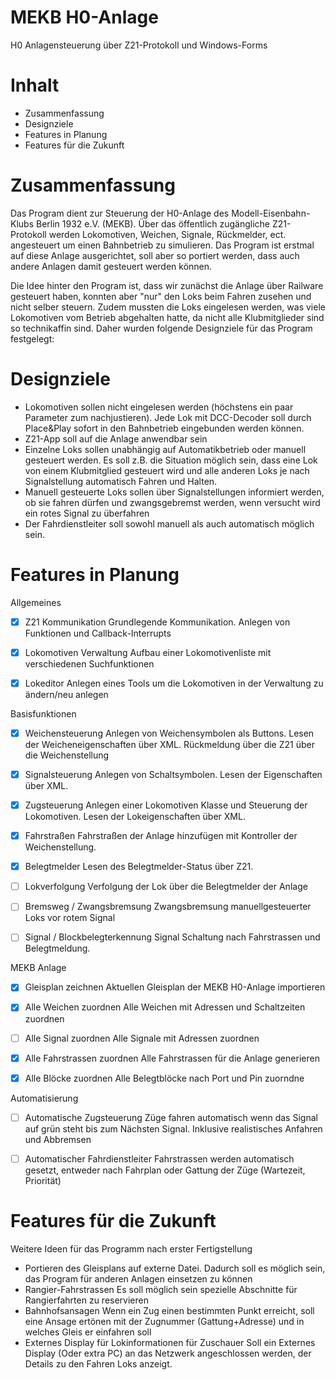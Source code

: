 # MEKB H0-Anlage
H0 Anlagensteuerung über Z21-Protokoll und Windows-Forms

# Inhalt
- Zusammenfassung
- Designziele
- Features in Planung
- Features für die Zukunft

# Zusammenfassung
Das Program dient zur Steuerung der H0-Anlage des Modell-Eisenbahn-Klubs Berlin 1932 e.V. (MEKB). 
Über das öffentlich zugängliche Z21-Protokoll werden Lokomotiven, Weichen, Signale, Rückmelder, ect. angesteuert um einen Bahnbetrieb zu simulieren. Das Program ist erstmal auf diese Anlage ausgerichtet, soll aber so portiert werden, dass auch andere Anlagen damit gesteuert werden können.

Die Idee hinter den Program ist, dass wir zunächst die Anlage über Railware gesteuert haben, konnten aber "nur" den Loks beim Fahren zusehen und nicht selber steuern. Zudem mussten die Loks eingelesen werden, was viele Lokomotiven vom Betrieb abgehalten hatte, da nicht alle Klubmitglieder sind so technikaffin sind. Daher wurden folgende Designziele für das Program festgelegt:

# Designziele
- Lokomotiven sollen nicht eingelesen werden (höchstens ein paar Parameter zum nachjustieren). Jede Lok mit DCC-Decoder soll durch Place&Play sofort in den Bahnbetrieb eingebunden werden können.
- Z21-App soll auf die Anlage anwendbar sein
- Einzelne Loks sollen unabhängig auf Automatikbetrieb oder manuell gesteuert werden. Es soll z.B. die Situation möglich sein, dass eine Lok von einem Klubmitglied gesteuert wird und alle anderen Loks je nach Signalstellung automatisch Fahren und Halten. 
- Manuell gesteuerte Loks sollen über Signalstellungen informiert werden, ob sie fahren dürfen und zwangsgebremst werden, wenn versucht wird ein rotes Signal zu überfahren
- Der Fahrdienstleiter soll sowohl manuell als auch automatisch möglich sein.

# Features in Planung
Allgemeines
- [x] Z21 Kommunikation 
Grundlegende Kommunikation. Anlegen von Funktionen und Callback-Interrupts

- [x] Lokomotiven Verwaltung
Aufbau einer Lokomotivenliste mit verschiedenen Suchfunktionen

- [x] Lokeditor
Anlegen eines Tools um die Lokomotiven in der Verwaltung zu ändern/neu anlegen

Basisfunktionen
- [x] Weichensteuerung
Anlegen von Weichensymbolen als Buttons. Lesen der Weicheneigenschaften über XML. Rückmeldung über die Z21 über die Weichenstellung 

- [x] Signalsteuerung
Anlegen von Schaltsymbolen. Lesen der Eigenschaften über XML.

- [x] Zugsteuerung
Anlegen einer Lokomotiven Klasse und Steuerung der Lokomotiven. Lesen der Lokeigenschaften über XML.

- [x] Fahrstraßen
Fahrstraßen der Anlage hinzufügen mit Kontroller der Weichenstellung. 

- [x] Belegtmelder
Lesen des Belegtmelder-Status über Z21.

- [ ] Lokverfolgung
Verfolgung der Lok über die Belegtmelder der Anlage

- [ ] Bremsweg / Zwangsbremsung
Zwangsbremsung manuellgesteuerter Loks vor rotem Signal

- [ ] Signal / Blockbelegterkennung
Signal Schaltung nach Fahrstrassen und Belegtmeldung. 

MEKB Anlage 
- [x] Gleisplan zeichnen
Aktuellen Gleisplan der MEKB H0-Anlage importieren

- [x] Alle Weichen zuordnen
Alle Weichen mit Adressen und Schaltzeiten zuordnen

- [ ] Alle Signal zuordnen
Alle Signale mit Adressen zuordnen 

- [x] Alle Fahrstrassen zuordnen
Alle Fahrstrassen für die Anlage generieren

- [x] Alle Blöcke zuordnen
Alle Belegtblöcke nach Port und Pin zuorndne


Automatisierung
- [ ] Automatische Zugsteuerung
Züge fahren automatisch wenn das Signal auf grün steht bis zum Nächsten Signal. Inklusive realistisches Anfahren und Abbremsen

- [ ] Automatischer Fahrdienstleiter
Fahrstrassen werden automatisch gesetzt, entweder nach Fahrplan oder Gattung der Züge (Wartezeit, Priorität)

# Features für die Zukunft
Weitere Ideen für das Programm nach erster Fertigstellung
- Portieren des Gleisplans auf externe Datei. 
Dadurch soll es möglich sein, das Program für anderen Anlagen einsetzen zu können
- Rangier-Fahrstrassen
Es soll möglich sein spezielle Abschnitte für Rangierfahrten zu reservieren 
- Bahnhofsansagen
Wenn ein Zug einen bestimmten Punkt erreicht, soll eine Ansage ertönen mit der Zugnummer (Gattung+Adresse) und in welches Gleis er einfahren soll
- Externes Display für Lokinformationen für Zuschauer
Soll ein Externes Display (Oder extra PC) an das Netzwerk angeschlossen werden, der Details zu den Fahren Loks anzeigt.

